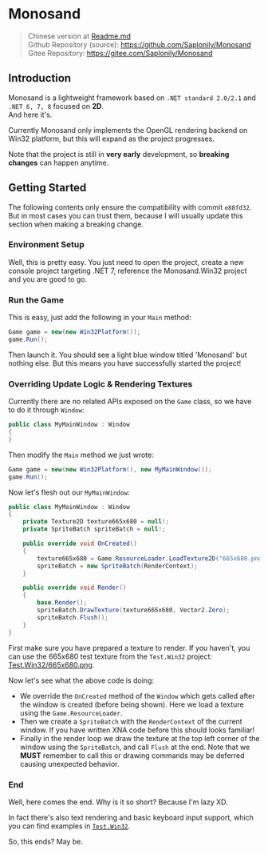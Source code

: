 # Monosand

> Chinese version at [Readme.md](./Readme.md)  
> Github Repository (source): https://github.com/Saplonily/Monosand  
> Gitee Repository: https://gitee.com/Saplonily/Monosand

## Introduction
Monosand is a lightweight framework based on `.NET standard 2.0/2.1` and `.NET 6, 7, 8` focused on **2D**.  
And here it's.  

Currently Monosand only implements the OpenGL rendering backend on Win32 platform, but this will expand as the project progresses.  

Note that the project is still in **very early** development, so **breaking changes** can happen anytime.  

## Getting Started

The following contents only ensure the compatibility with commit `e88fd32`. But in most cases you can trust them, because I will usually update this section when making a breaking change.  

### Environment Setup

Well, this is pretty easy. You just need to open the project, create a new console project targeting .NET 7, reference the Monosand.Win32 project and you are good to go.  

### Run the Game

This is easy, just add the following in your `Main` method:

```cs
Game game = new(new Win32Platform());
game.Run();
```

Then launch it. You should see a light blue window titled 'Monosand' but nothing else. But this means you have successfully started the project!

### Overriding Update Logic & Rendering Textures

Currently there are no related APIs exposed on the `Game` class, so we have to do it through `Window`:

```cs 
public class MyMainWindow : Window
{
}
```

Then modify the `Main` method we just wrote:
```cs
Game game = new(new Win32Platform(), new MyMainWindow()); 
game.Run();
```

Now let's flesh out our `MyMainWindow`:
```cs
public class MyMainWindow : Window
{
    private Texture2D texture665x680 = null!;
    private SpriteBatch spriteBatch = null!;

    public override void OnCreated() 
    {
        texture665x680 = Game.ResourceLoader.LoadTexture2D("665x680.png");
        spriteBatch = new SpriteBatch(RenderContext);
    }

    public override void Render()
    {
        base.Render();
        spriteBatch.DrawTexture(texture665x680, Vector2.Zero); 
        spriteBatch.Flush();
    }
}
```

First make sure you have prepared a texture to render. If you haven't, you can use the 665x680 test texture from the `Test.Win32` project: [Test.Win32/665x680.png](./Test.Win32/665x680.png).  

Now let's see what the above code is doing:

- We override the `OnCreated` method of the `Window` which gets called after the window is created (before being shown). Here we load a texture using the `Game.ResourceLoader`.
- Then we create a `SpriteBatch` with the `RenderContext` of the current window. If you have written XNA code before this should looks familiar!
- Finally in the render loop we draw the texture at the top left corner of the window using the `SpriteBatch`, and call `Flush` at the end. Note that we **MUST** remember to call this or drawing commands may be deferred causing unexpected behavior.

### End

Well, here comes the end. Why is it so short? Because I'm lazy XD.

In fact there's also text rendering and basic keyboard input support, which you can find examples in [`Test.Win32`](https://github.com/Saplonily/Monosand/blob/e88fd32ed01ac309c1bf411624149f6530826561/Test.Win32/Program.cs#L18C37-L65).  

So, this ends? May be.